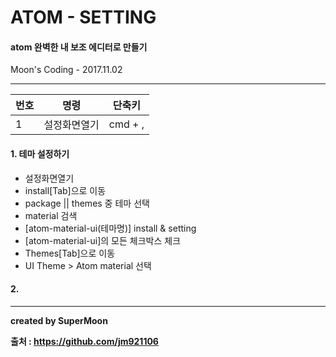# ATOM - SETTING

#### atom 완벽한 내 보조 에디터로 만들기

Moon's Coding - 2017.11.02

<hr>

|번호|명령|단축키|
|-|-|-|
|1|설정화면열기|cmd + ,|

#### 1. 테마 설정하기

- 설정화면열기
- install[Tab]으로 이동
- package || themes 중 테마 선택
- material 검색
- [atom-material-ui(테마명)] install & setting
- [atom-material-ui]의 모든 체크박스 체크
- Themes[Tab]으로 이동
- UI Theme > Atom material 선택

#### 2.
        
<hr>

**created by SuperMoon**

**출처 : https://github.com/jm921106**
